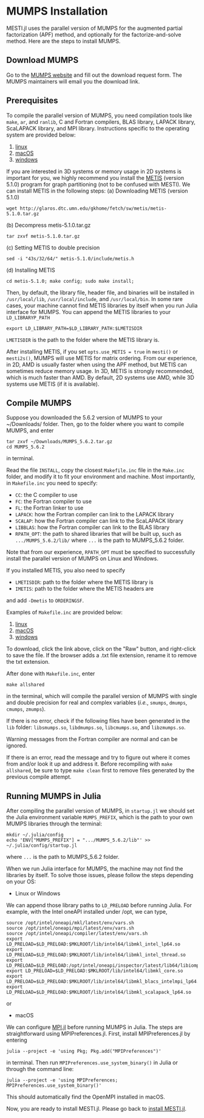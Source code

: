 # MUMPS Installation
MESTI.jl uses the parallel version of MUMPS for the augmented partial factorization (APF) method, and optionally for the factorize-and-solve method. Here are the steps to install MUMPS.

## Download MUMPS
Go to the [MUMPS website](https://mumps-solver.org/index.php?page=dwnld) and fill out the download request form. The MUMPS maintainers will email you the download link.

## Prerequisites
To compile the parallel version of MUMPS, you need compilation tools like <code>make</code>, <code>ar</code>, and <code>ranlib</code>, C and Fortran compilers, BLAS library, LAPACK library, ScaLAPACK library, and MPI library. Instructions specific to the operating system are provided below:
1. [linux](./linux)
2. [macOS](./macOS)
3. [windows](./windows)

If you are interested in 3D systems or memory usage in 2D systems is important for you, we highly recommend you install the [METIS](http://glaros.dtc.umn.edu/gkhome/metis/metis/overview) (version 5.1.0) program for graph partitioning (not to be confused with MESTI). We can install METIS in the following steps:
(a) Downloading METIS (version 5.1.0)
```shell
wget http://glaros.dtc.umn.edu/gkhome/fetch/sw/metis/metis-5.1.0.tar.gz
```
(b) Decompress metis-5.1.0.tar.gz
```shell
tar zxvf metis-5.1.0.tar.gz
```
(c) Setting METIS to double precision
```shell
sed -i "43s/32/64/" metis-5.1.0/include/metis.h
```
(d) Installing METIS
```shell
cd metis-5.1.0; make config; sudo make install;
```
Then, by default, the library file, header file, and binaries will be installed in `/usr/local/lib`, `/usr/local/include`, and `/usr/local/bin`. In some rare cases, your machine cannot find METIS libraries by itself when you run Julia interface for MUMPS. You can append the METIS libraries to your `LD_LIBRARYP_PATH`
```shell
export LD_LIBRARY_PATH=$LD_LIBRARY_PATH:$LMETISDIR
```

`LMETISDIR` is the path to the folder where the METIS library is.

After installing METIS, if you set <code>opts.use_METIS = true</code> in <code>mesti()</code> or <code>mesti2s()</code>, MUMPS will use METIS for matrix ordering. From our experience, in 2D, AMD is usually faster when using the APF method, but METIS can sometimes reduce memory usage. In 3D, METIS is strongly recommended, which is much faster than AMD. By default, 2D systems use AMD, while 3D systems use METIS (if it is available).

## Compile MUMPS
Suppose you downloaded the 5.6.2 version of MUMPS to your ~/Downloads/ folder. Then, go to the folder where you want to compile MUMPS, and enter
```shell
tar zxvf ~/Downloads/MUMPS_5.6.2.tar.gz
cd MUMPS_5.6.2
```
in terminal.

Read the file <code>INSTALL</code>, copy the closest <code>Makefile.inc</code> file in the <code>Make.inc</code> folder, and modify it to fit your environment and machine. Most importantly, in <code>Makefile.inc</code> you need to specify:
 - <code>CC</code>: the C compiler to use
 - <code>FC</code>: the Fortran compiler to use
 - <code>FL</code>: the Fortran linker to use
 - <code>LAPACK</code>: how the Fortran compiler can link to the LAPACK library
 - <code>SCALAP</code>: how the Fortran compiler can link to the ScaLAPACK library
 - <code>LIBBLAS</code>: how the Fortran compiler can link to the BLAS library
 - <code>RPATH_OPT</code>: the path to shared libraries that will be built up, such as <code>.../MUMPS_5.6.2/lib/</code>
where <code>...</code> is the path to MUMPS_5.6.2 folder. 

Note that from our experience, <code>RPATH_OPT</code> must be specified to successfully install the parallel version of MUMPS on Linux and Windows.

If you installed METIS, you also need to specify
 - <code>LMETISDIR</code>: path to the folder where the METIS library is
 - <code>IMETIS</code>: path to the folder where the METIS headers are

and add <code>-Dmetis</code> to <code>ORDERINGSF</code>.

Examples of <code>Makefile.inc</code> are provided below:
1. [linux](./linux/Makefile.inc)
2. [macOS](./macOS/Makefile.inc)
3. [windows](./windows/Makefile.inc)

To download, click the link above, click on the "Raw" button, and right-click to save the file. If the browser adds a .txt file extension, rename it to remove the txt extension.

After done with <code>Makefile.inc</code>, enter
```shell
make allshared
```
in the terminal, which will compile the parallel version of MUMPS with single and double precision for real and complex variables (*i.e.*, <code>smumps</code>, <code>dmumps</code>, <code>cmumps</code>, <code>zmumps</code>).

If there is no error, check if the following files have been generated in the <code>lib</code> folder: <code>libsmumps.so</code>, <code>libdmumps.so</code>, <code>libcmumps.so</code>, and <code>libzmumps.so</code>.

Warning messages from the Fortran compiler are normal and can be ignored.

If there is an error, read the message and try to figure out where it comes from and/or look it up and address it. Before recompiling with <code>make allshared</code>, be sure to type <code>make clean</code> first to remove files generated by the previous compile attempt.

## Running MUMPS in Julia
After compiling the parallel version of MUMPS, in <code>startup.jl</code> we should set the Julia environment variable <code>MUMPS_PREFIX</code>, which is the path to your own MUMPS libraries through the terminal: 

```shell
mkdir ~/.julia/config
echo 'ENV["MUMPS_PREFIX"] = ".../MUMPS_5.6.2/lib"' >> ~/.julia/config/startup.jl
```

where <code>...</code> is the path to MUMPS_5.6.2 folder.


When we run Julia interface for MUMPS, the machine may not find the libraries by itself. To solve those issues, please follow the steps depending on your OS:

- Linux or Windows

We can append those library paths to `LD_PRELOAD` before running Julia. For example, with the Intel oneAPI installed under /opt, we can type,

```shell
source /opt/intel/oneapi/mkl/latest/env/vars.sh
source /opt/intel/oneapi/mpi/latest/env/vars.sh
source /opt/intel/oneapi/compiler/latest/env/vars.sh
export LD_PRELOAD=$LD_PRELOAD:$MKLROOT/lib/intel64/libmkl_intel_lp64.so
export LD_PRELOAD=$LD_PRELOAD:$MKLROOT/lib/intel64/libmkl_intel_thread.so
export LD_PRELOAD=$LD_PRELOAD:/opt/intel/oneapi/inspector/latest/lib64/libiomp5.so
export LD_PRELOAD=$LD_PRELOAD:$MKLROOT/lib/intel64/libmkl_core.so
export LD_PRELOAD=$LD_PRELOAD:$MKLROOT/lib/intel64/libmkl_blacs_intelmpi_lp64.so
export LD_PRELOAD=$LD_PRELOAD:$MKLROOT/lib/intel64/libmkl_scalapack_lp64.so
```

or

- macOS

We can configure [MPI.jl](https://juliaparallel.org/MPI.jl/stable/configuration/) before running MUMPS in Julia. The steps are straightforward using MPIPreferences.jl. First, install MPIPreferences.jl by entering
```
julia --project -e 'using Pkg; Pkg.add("MPIPreferences")'
```
in terminal. Then run <code>MPIPreferences.use_system_binary()</code> in Julia or through the command line:
```
julia --project -e 'using MPIPreferences; MPIPreferences.use_system_binary()'
```
This should automatically find the OpenMPI installed in macOS.

Now, you are ready to install MESTI.jl. Please go back to [install MESTI.jl](../#installation).